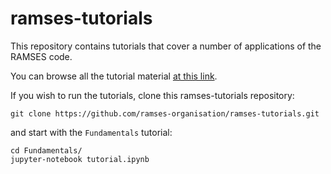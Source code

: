 # ramses-tutorials

This repository contains tutorials that cover a number of applications of the RAMSES code.

You can browse all the tutorial material [at this link](https://ramses-tutorials.readthedocs.io/en/latest).

If you wish to run the tutorials, clone this ramses-tutorials repository:

```
git clone https://github.com/ramses-organisation/ramses-tutorials.git
```
and start with the `Fundamentals` tutorial:
```
cd Fundamentals/
jupyter-notebook tutorial.ipynb
```
